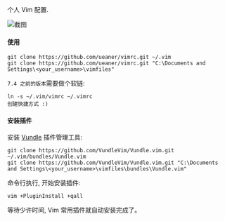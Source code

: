  个人 Vim 配置.

![截图](preview.png)

#### 使用

    git clone https://github.com/ueaner/vimrc.git ~/.vim
    git clone https://github.com/ueaner/vimrc.git "C:\Documents and Settings\<your_username>\vimfiles"

`7.4 之前的版本`需要做个软链:

    ln -s ~/.vim/vimrc ~/.vimrc
    创建快捷方式 :)

#### 安装插件

安装 [Vundle](https://github.com/VundleVim/Vundle.vim) 插件管理工具:

    git clone https://github.com/VundleVim/Vundle.vim.git ~/.vim/bundles/Vundle.vim
    git clone https://github.com/VundleVim/Vundle.vim.git "C:\Documents and Settings\<your_username>\vimfiles\bundles\Vundle.vim"

命令行执行, 开始安装插件:

    vim +PluginInstall +qall

等待少许时间, Vim 常用插件就自动安装完成了。
